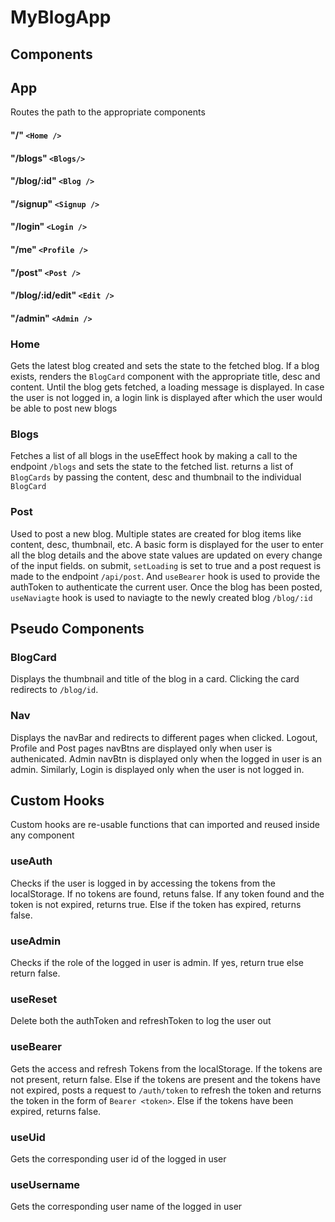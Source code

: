 # MyBlogApp



## Components

## App
Routes the path to the appropriate components
#### "/"                 `<Home />`
#### "/blogs"            `<Blogs/>`
#### "/blog/:id"         `<Blog />`
#### "/signup"           `<Signup />`
#### "/login"            `<Login />`
#### "/me"               `<Profile />`
#### "/post"             `<Post />`
#### "/blog/:id/edit"    `<Edit />`
#### "/admin"            `<Admin />`

### Home
Gets the latest blog created and sets the state to the fetched blog. If a blog exists, renders the `BlogCard` component with the appropriate title, desc and content. Until the blog gets fetched, a loading message is displayed. In case the user is not logged in, a login link is displayed after which the user would be able to post new blogs

### Blogs
Fetches a list of all blogs in the useEffect hook by making a call to the endpoint `/blogs` and sets the state to the fetched list. returns a list of `BlogCards` by passing the content, desc and thumbnail to the individual `BlogCard`   

### Post
Used to post a new blog. Multiple states are created for blog items like content, desc, thumbnail, etc. A basic form is displayed for the user to enter all the blog details and the above state values are updated on every change of the input fields. on submit, `setLoading` is set to true and a post request is made to the endpoint `/api/post`. And `useBearer` hook is used to provide the authToken to authenticate the current user. Once the blog has been posted, `useNaviagte` hook is used to naviagte to the newly created blog `/blog/:id`


## Pseudo Components

### BlogCard
Displays the thumbnail and title of the blog in a card. Clicking the card redirects to `/blog/id`.

### Nav
Displays the navBar and redirects to different pages when clicked. Logout, Profile and Post pages navBtns are displayed only when user is authenicated. Admin navBtn is displayed only when the logged in user is an admin. Similarly, Login is displayed only when the user is not logged in.

## Custom Hooks
Custom hooks are re-usable functions that can imported and reused inside any component

### useAuth
Checks if the user is logged in by accessing the tokens from the localStorage. If no tokens are found, retuns false. If any token found and the token is not expired, returns true. Else if the token has expired, returns false.

### useAdmin
Checks if the role of the logged in user is admin. If yes, return true else return false.

### useReset
Delete both the authToken and refreshToken to log the user out

### useBearer
Gets the access and refresh Tokens from the localStorage. If the tokens are not present, return false. Else if the tokens are present and the tokens have not expired, posts a request to `/auth/token` to refresh the token and returns the token in the form of `Bearer <token>`. Else if the tokens have been expired, returns false.

### useUid
Gets the corresponding user id of the logged in user

### useUsername
Gets the corresponding user name of the logged in user


